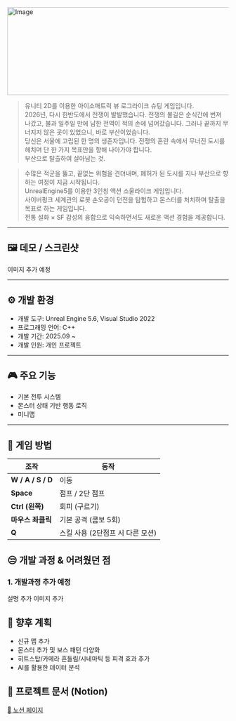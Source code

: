 <img width="1200" height="200" alt="Image" src="https://github.com/user-attachments/assets/fbb6bd1a-58d5-4d60-bcd8-943422fbbf5c" />

>유니티 2D를 이용한 아이소매트릭 뷰 로그라이크 슈팅 게임입니다. <br>
>2026년, 다시 한반도에서 전쟁이 발발했습니다. 전쟁의 불길은 순식간에 번져 나갔고, 불과 일주일 만에 남한 전역이 적의 손에 넘어갔습니다. 그러나 끝까지 무너지지 않은 곳이 있었으니, 바로 부산이었습니다. <br>
>당신은 서울에 고립된 한 명의 생존자입니다. 전쟁의 혼란 속에서 무너진 도시를 헤치며 단 한 가지 목표만을 향해 나아가야 합니다.<br>
>부산으로 탈출하여 살아남는 것.<br>

>수많은 적군을 뚫고, 끝없는 위험을 견뎌내며, 폐허가 된 도시를 지나 부산으로 향하는 여정이 지금 시작됩니다.<br>
>UnrealEngine5를 이용한 3인칭 액션 소울라이크 게임입니다. <br>
>사이버펑크 세계관의 로봇 손오공이 던전을 탐험하고 몬스터를 처치하며 탈출을 목표로 하는 게임입니다.<br>
>전통 설화 × SF 감성의 융합으로 익숙하면서도 새로운 액션 경험을 제공합니다.



---

## 🖼️ 데모 / 스크린샷
이미지 추가 예정

---

## ⚙️ 개발 환경

- 개발 도구: Unreal Engine 5.6, Visual Studio 2022
- 프로그래밍 언어: C++
- 개발 기간: 2025.09 ~
- 개발 인원: 개인 프로젝트

---

## 🎮 주요 기능
- 기본 전투 시스템
- 몬스터 상태 기반 행동 로직  
- 미니맵

---

## 📌 게임 방법
| 조작 | 동작 |
|------|------|
| **W / A / S / D** | 이동 |
| **Space** | 점프 / 2단 점프 |
| **Ctrl (왼쪽)** | 회피 (구르기) |
| **마우스 좌클릭** | 기본 공격 (콤보 5회) |
| **Q** | 스킬 사용 (2단점프 시 다른 모션) |

## 😒 개발 과정 & 어려웠던 점

### 1. 개발과정 추가 예정
설명 추가
이미지 추가

## 🚀 향후 계획
- 신규 맵 추가
- 몬스터 추가 및 보스 패턴 다양화
- 히트스탑/카메라 흔들림/시네마틱 등 피격 효과 추가
- AI를 활용한 데이터 분석

## 📄 프로젝트 문서 (Notion)
[🔗 노션 페이지](https://www.notion.so/Cyber-Wukong-26a3bd2b36e280baaa27c245d2205269)
